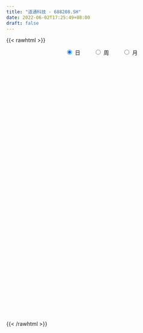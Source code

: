 ```yaml
---
title: "道通科技 - 688208.SH"
date: 2022-06-02T17:25:49+08:00
draft: false
---
```

{{< rawhtml >}}
    <div style="text-align: center">
        <label style="padding: 1rem;"><input style="margin-right: .5rem" type="radio" name="period" value="D" checked onclick="period_change(this)">日</label>
        <label style="padding: 1rem;"><input style="margin-right: .5rem" type="radio" name="period" value="W" onclick="period_change(this)">周</label>
        <label style="padding: 1rem;"><input style="margin-right: .5rem" type="radio" name="period" value="M" onclick="period_change(this)">月</label>
    </div>
    <div id="chart" style="height: 700px;"></div> 
    <script type="text/javascript">
        const D_v = [21407.66,26779.23,15765.04,26173.46,20341.8,55957.16,42871.55,38064.92,54790.14,29545.48,25252.33,34607.53,28000.78,28960.46,42522.1,32730.03,27583.22,24255.09,27017.25,38133.08,36119.39,30392.25,27034.21,33073.9,32949.22,25766.82,24830.32,18675.37,21554.98,27954.54,30479.97,26761.21,26435.19,28980.0,32465.13,38427.36,24803.84,21347.09,23794.35,24719.42,14592.61,21559.71,22314.21,17396.33,34734.7,23587.77,22459.03,24262.28,22168.88,32613.98,33874.85,33775.85,21402.73,31232.67,17140.72,28773.81,16469.97,22192.87,31868.44,23315.93,22004.27,22207.86,26357.7,20909.75,37446.11,32563.5,27282.23,16213.02,27013.87,35806.09,41213.4,22872.64,15249.55,32338.36,24040.12,21008.43,21797.53,20205.83,17084.47,42606.21,26021.83,23570.69,26880.37,17817.32,16478.81,24571.91,21758.23,51685.96,56004.09,22548.28,18558.48,14541.22,22663.28,12213.12,13775.09,9954.69,36664.46,21422.33,24663.65,24813.67,29087.54,19170.06,18328.4,38217.61,32572.19,26577.34,53624.37,43714.08,29388.19,25507.14,31192.19,26291.72,15010.06,16609.96,20719.7,16988.44,30804.24,42736.75,19939.7,16578.95,13983.99,20684.36,44263.37,24240.42,28198.7,13785.99,22494.28,18862.77,36150.08,19608.93,16453.79,9394.34,16643.04,13926.28,18141.05,15208.93,33665.33,22761.91,21157.72,15842.34,17104.18,80010.36,46017.81,38265.64,33472.77,17711.38,23589.1,16768.76,14631.14,25319.42,19447.15,15395.9,22923.18,16054.27,15894.52,21943.67,22530.52,19622.61,10479.19,12676.64,16927.99,32293.16,17242.54,15732.61,27775.54,15962.89,13546.81,12073.05,10620.36,20224.58,29556.35,48726.31,29689.59,35240.06,34861.15,33966.44,23632.4,29664.46,19865.47,26965.8,19916.09,34740.57,46273.02,45283.08,41221.64,46717.41,56554.1,43650.04,28379.55,53425.56,53828.72,53281.66,44182.19,67784.96,54319.54,37205.52,30681.02,34513.91,52161.45,49290.58,36598.27,28837.75,21854.08,19679.55,22683.43,19005.47,21927.91,18481.38,23149.01,18226.42,16804.38,23711.31,24462.53,22098.33,22450.57,28722.73,21737.82,24697.53,33197.88,39093.5,38207.55,24612.09,37233.82,27513.79,42991.3,41229.93,45307.7,42040.47,96625.37,62657.44,27781.6,24665.48,46510.36,41601.3,23965.41,22087.03,33230.95,19973.79,33083.56,28696.03,69244.39,39341.59,46743.06,32295.93,46237.52,34907.9,48608.89,68164.18,88383.84,161255.7]
const D_histogram = [0.0,0.007019943,-0.2167931494,-0.3126850805,-0.2243798176,0.1348031367,0.4818957298,0.7912678109,1.3136086293,1.5484940752,1.7245736253,1.7032149427,1.694465994,1.5415220291,1.125290451,1.0036319606,0.6590723019,0.577459603,0.386012252,0.6428674594,0.4657002538,0.2174515256,-0.1170767457,-0.2236748685,0.0031201084,-0.1709881673,-0.3820033742,-0.4395691289,-0.6030672351,-0.415221462,-0.2304883146,-0.2004545316,-0.3195549884,-0.5481324832,-0.6955265492,-0.9295051553,-1.0508449819,-1.0915527278,-1.2206897544,-1.0185383728,-0.9488693413,-0.9286274657,-0.9363956267,-0.8902554041,-1.0487560118,-1.0306229062,-1.0650303531,-1.0694258348,-0.8851402628,-0.8767775127,-0.5399688178,0.021377777,0.2555575867,0.1658797119,0.2712920892,0.3320185238,0.1763635092,0.2731957956,0.5162016875,0.7845805807,0.6649943006,0.6394822483,0.7245062819,0.5899915451,0.6120367754,0.7162584476,0.6511015776,0.4555479153,0.0713288817,0.1319251914,-0.1307637889,-0.4256598219,-0.6011454182,-0.22598672,0.0750170326,0.1144806979,-0.0065699823,-0.2135709972,-0.3948210098,-0.8041619694,-1.0421661915,-1.0730504909,-1.0874758315,-1.0053872752,-0.9388459048,-0.5087879116,-0.2526227382,-0.438667711,-0.7890205771,-0.9228891904,-1.0076750989,-0.9094513325,-0.5904686708,-0.4018505364,-0.2630708329,-0.2132584932,-0.3151463253,-0.3171571904,-0.4063485159,-0.4373674827,-0.3999461023,-0.3155723575,-0.2948182676,-0.1018429376,-0.0201285731,0.0220733873,-0.1369750902,-0.1288868848,0.0687066107,0.0905749727,0.3589665052,0.3470660722,0.298439379,0.4156480203,0.4452743716,0.4742356283,0.7707678354,0.9471199918,1.0073861458,0.9562513691,0.8338791966,0.8596332848,1.2346585853,1.2553803938,1.4132066073,1.3614841072,1.1442054523,0.9500043156,0.8018953482,0.5890569392,0.339080365,0.1496334441,-0.1199199146,-0.25488552,-0.2448694123,-0.2013844271,0.0259072159,0.2013543367,0.3646444621,0.4630605338,0.5324692096,0.6350040332,0.250510676,0.0270659498,0.170847517,0.2630949695,0.3954639765,0.4825987416,0.3736170056,0.1267912243,0.0212830254,-0.0278200665,-0.3733366156,-0.5953055488,-0.8263999854,-1.0256036902,-1.079719668,-1.1811894646,-1.190094715,-1.2813927502,-1.3343016532,-1.0822801453,-0.9932178432,-0.8906375849,-0.8875929856,-0.8161603271,-0.5907905165,-0.4670275397,-0.4085441075,-0.463310703,-0.5181247405,-0.7361164394,-0.9264931671,-0.9879142823,-1.1225812245,-1.1844109737,-1.1123222653,-0.937756388,-0.7882982882,-0.5597834974,-0.4449449838,-0.3821117514,-0.4015224047,-0.2676090721,-0.2660907285,-0.0885665802,0.1678341664,0.2556332336,0.2944739564,0.2558870888,0.2142438645,0.0460207023,-0.1309235333,-0.2986544452,-0.3751941788,-0.3131283693,-0.2694736387,-0.3411411459,-0.2450687594,-0.0330217298,0.0983619765,0.2760987286,0.3714720474,0.5044635938,0.5418693705,0.5008516965,0.4569989362,0.3749740183,0.4454146405,0.4446130396,0.4377538031,0.3843399429,0.2589982362,0.1711350554,0.0503517896,0.0510833727,0.0001880011,0.008946175,0.0061131027,0.1518645431,0.2978817232,0.3802107017,0.3842535658,0.3496276645,0.0779940311,-0.1430585124,-0.1756277129,-0.246857566,-0.2142162744,-0.0991863075,-0.0123492002,0.0899455921,0.2448629203,0.429189333,0.571530108,0.6449673654,0.6667066363,0.6980558077,0.7302793628,0.7730990078,0.9078980803,0.9520898955,0.8303432551,0.6856604418,0.5013527778,0.3237024119,0.2155973747,0.198377315,0.3100485439,0.7199456818]
const D_fast = [0.0,0.0087749288,-0.269236451,-0.4432996522,-0.4110893438,-0.0182056053,0.4493609203,0.9565499541,1.8072929299,2.4293018946,3.036524851,3.440969904,3.8558374538,4.0882739962,3.9533650309,4.0826145306,3.9028229474,3.9655751493,3.8706308612,4.2882029334,4.2274607913,4.0335749445,3.6697774868,3.5072606469,3.7348356509,3.5179803333,3.2114642829,3.0440062459,2.729741331,2.8137817386,2.9408928073,2.9208129574,2.7218237535,2.3562131379,2.0349374346,1.5685825396,1.1845314676,0.8709355398,0.4366260745,0.384142863,0.2165945592,0.0046795684,-0.2371874993,-0.4136111278,-0.8343007384,-1.0738233594,-1.3744883946,-1.646240335,-1.6832398287,-1.8940714567,-1.6922549663,-1.1255639273,-0.8274947208,-0.8757026677,-0.702467268,-0.5587362026,-0.6703003399,-0.5051691045,-0.1331127907,0.3314112476,0.3780735426,0.5124320525,0.7785826565,0.791565806,0.9666202301,1.2499065143,1.3475250387,1.2658583551,0.899471542,0.9930491495,0.697669222,0.2963582336,-0.0294137173,0.2892483009,0.6090063117,0.6770901514,0.5543969756,0.2940032114,0.0140479464,-0.5963335056,-1.0948792756,-1.3940261977,-1.6803204962,-1.8495787586,-2.0177488644,-1.7148878491,-1.5218783602,-1.8175902609,-2.3651982712,-2.7297891822,-3.0664938653,-3.195632932,-3.024267438,-2.9361119378,-2.8630999425,-2.8666022261,-3.0472766395,-3.1285768022,-3.3193552567,-3.4597160942,-3.5222812393,-3.5168005839,-3.5697510609,-3.4022364653,-3.325554244,-3.2778339368,-3.4711261869,-3.4952597027,-3.2804895546,-3.2359774493,-2.8778442905,-2.8029782055,-2.7769950539,-2.5558744075,-2.4149294634,-2.2674092996,-1.7781851336,-1.3650529793,-1.0529402888,-0.8650122232,-0.7789145966,-0.5382521872,0.1454377597,0.4800046666,0.991132532,1.2797810586,1.3485537669,1.391853709,1.4442185787,1.3786444045,1.2134379215,1.0613993616,0.7618660243,0.5631790389,0.5119777935,0.505116672,0.738885119,0.9646708239,1.2191220649,1.43330327,1.6358292482,1.8971150801,1.5752493919,1.3585711531,1.5450645996,1.7030857945,1.9343207956,2.1421052461,2.1265277615,1.9113997863,1.8112123437,1.7551542353,1.3163035322,0.9455082118,0.5078137788,0.0522091516,-0.2718367433,-0.6686039061,-0.9750328352,-1.3866790579,-1.7731633742,-1.7917119027,-1.9509540614,-2.0710331993,-2.2898868464,-2.4224942696,-2.3448220882,-2.3378159963,-2.381468591,-2.5520628622,-2.7364080848,-3.1384288935,-3.560428913,-3.8688285988,-4.2841408472,-4.6420733398,-4.8480651977,-4.9079384175,-4.9555548897,-4.8669859732,-4.8633837056,-4.896078411,-5.0158696655,-4.9488586009,-5.0138629395,-4.8584804362,-4.560121148,-4.4084137724,-4.2959545605,-4.2705696559,-4.258651914,-4.4153699007,-4.6250450196,-4.8674395428,-5.0377778211,-5.0539941039,-5.0777077829,-5.2346605767,-5.1998553801,-4.9960637829,-4.8400895825,-4.5933281482,-4.4050868176,-4.1459793727,-3.9731062534,-3.8889110033,-3.8185140295,-3.8067954428,-3.6250011605,-3.5146495016,-3.4120702873,-3.3693991617,-3.4299913093,-3.4750707263,-3.5832660448,-3.5697636185,-3.6206119898,-3.6096172722,-3.6109220687,-3.4272044926,-3.2067168817,-3.0293352278,-2.9292289722,-2.8764479574,-3.128583083,-3.3854002546,-3.4618763833,-3.5948206279,-3.6157334049,-3.5255000148,-3.4417502076,-3.3169690173,-3.1008359591,-2.8092122131,-2.5239889111,-2.2893098123,-2.1008938823,-1.895030759,-1.6802373632,-1.4441429663,-1.0823693737,-0.8001550846,-0.7143159113,-0.6875836141,-0.7465530837,-0.8432778466,-0.8974835401,-0.8651092711,-0.6759259062,-0.0860423479]
const D_slow = [0.0,0.0017549858,-0.0524433016,-0.1306145717,-0.1867095261,-0.153008742,-0.0325348095,0.1652821432,0.4936843005,0.8808078193,1.3119512257,1.7377549614,2.1613714598,2.5467519671,2.8280745799,3.07898257,3.2437506455,3.3881155462,3.4846186092,3.6453354741,3.7617605375,3.8161234189,3.7868542325,3.7309355154,3.7317155425,3.6889685006,3.5934676571,3.4835753749,3.3328085661,3.2290032006,3.1713811219,3.121267489,3.0413787419,2.9043456211,2.7304639838,2.498087695,2.2353764495,1.9624882676,1.657315829,1.4026812358,1.1654639004,0.933307034,0.6992081274,0.4766442763,0.2144552734,-0.0432004532,-0.3094580415,-0.5768145002,-0.7980995659,-1.017293944,-1.1522861485,-1.1469417042,-1.0830523076,-1.0415823796,-0.9737593573,-0.8907547263,-0.846663849,-0.7783649001,-0.6493144783,-0.4531693331,-0.2869207579,-0.1270501959,0.0540763746,0.2015742609,0.3545834547,0.5336480666,0.696423461,0.8103104399,0.8281426603,0.8611239581,0.8284330109,0.7220180554,0.5717317009,0.5152350209,0.5339892791,0.5626094535,0.5609669579,0.5075742086,0.4088689562,0.2078284638,-0.052713084,-0.3209757068,-0.5928446647,-0.8441914835,-1.0789029597,-1.2060999375,-1.2692556221,-1.3789225498,-1.5761776941,-1.8068999917,-2.0588187664,-2.2861815996,-2.4337987673,-2.5342614014,-2.6000291096,-2.6533437329,-2.7321303142,-2.8114196118,-2.9130067408,-3.0223486115,-3.122335137,-3.2012282264,-3.2749327933,-3.3003935277,-3.305425671,-3.2999073242,-3.3341510967,-3.3663728179,-3.3491961652,-3.326552422,-3.2368107957,-3.1500442777,-3.0754344329,-2.9715224278,-2.8602038349,-2.7416449279,-2.548952969,-2.3121729711,-2.0603264346,-1.8212635923,-1.6127937932,-1.397885472,-1.0892208257,-0.7753757272,-0.4220740754,-0.0817030486,0.2043483145,0.4418493934,0.6423232305,0.7895874653,0.8743575565,0.9117659175,0.8817859389,0.8180645589,0.7568472058,0.706501099,0.712977903,0.7633164872,0.8544776027,0.9702427362,1.1033600386,1.2621110469,1.3247387159,1.3315052033,1.3742170826,1.439990825,1.5388568191,1.6595065045,1.7529107559,1.784608562,1.7899293183,1.7829743017,1.6896401478,1.5408137606,1.3342137643,1.0778128417,0.8078829247,0.5125855585,0.2150618798,-0.1052863078,-0.438861721,-0.7094317574,-0.9577362182,-1.1803956144,-1.4022938608,-1.6063339426,-1.7540315717,-1.8707884566,-1.9729244835,-2.0887521592,-2.2182833443,-2.4023124542,-2.6339357459,-2.8809143165,-3.1615596226,-3.4576623661,-3.7357429324,-3.9701820294,-4.1672566015,-4.3072024758,-4.4184387218,-4.5139666596,-4.6143472608,-4.6812495288,-4.7477722109,-4.769913856,-4.7279553144,-4.664047006,-4.5904285169,-4.5264567447,-4.4728957785,-4.461390603,-4.4941214863,-4.5687850976,-4.6625836423,-4.7408657346,-4.8082341443,-4.8935194308,-4.9547866206,-4.9630420531,-4.938451559,-4.8694268768,-4.776558865,-4.6504429665,-4.5149756239,-4.3897626998,-4.2755129657,-4.1817694611,-4.070415801,-3.9592625411,-3.8498240903,-3.7537391046,-3.6889895456,-3.6462057817,-3.6336178343,-3.6208469912,-3.6207999909,-3.6185634471,-3.6170351715,-3.5790690357,-3.5045986049,-3.4095459295,-3.313482538,-3.2260756219,-3.2065771141,-3.2423417422,-3.2862486704,-3.3479630619,-3.4015171305,-3.4263137074,-3.4294010074,-3.4069146094,-3.3456988793,-3.2384015461,-3.0955190191,-2.9342771777,-2.7676005187,-2.5930865667,-2.410516726,-2.2172419741,-1.990267454,-1.7522449801,-1.5446591663,-1.3732440559,-1.2479058614,-1.1669802585,-1.1130809148,-1.0634865861,-0.9859744501,-0.8059880296]
const D_data = [['2021-05-24', 72.5, 71.9, 69.25, 72.8],['2021-05-25', 71.61, 72.01, 69.61, 74.18],['2021-05-26', 72.05, 68.44, 68.18, 72.63],['2021-05-27', 68.57, 68.95, 66.5, 69.2],['2021-05-28', 68.81, 71.0, 68.3, 72.28],['2021-05-31', 71.64, 75.55, 71.01, 75.55],['2021-06-01', 76.17, 77.55, 75.55, 78.29],['2021-06-02', 79.0, 79.38, 78.02, 79.92],['2021-06-03', 79.93, 85.2, 78.27, 87.5],['2021-06-04', 84.31, 84.9, 83.51, 86.0],['2021-06-07', 87.22, 86.75, 83.78, 88.0],['2021-06-08', 87.79, 86.29, 84.22, 88.87],['2021-06-09', 84.98, 88.01, 84.98, 89.49],['2021-06-10', 88.0, 87.4, 86.7, 89.75],['2021-06-11', 87.42, 84.01, 84.01, 88.2],['2021-06-15', 86.47, 87.52, 84.68, 88.83],['2021-06-16', 87.61, 84.58, 83.17, 87.8],['2021-06-17', 84.83, 87.69, 82.84, 88.77],['2021-06-18', 88.07, 86.45, 86.08, 91.78],['2021-06-21', 86.97, 93.17, 84.14, 94.5],['2021-06-22', 93.2, 88.92, 88.05, 94.5],['2021-06-23', 89.0, 87.69, 86.0, 89.9],['2021-06-24', 88.49, 85.61, 83.5, 88.49],['2021-06-25', 86.6, 87.67, 85.8, 89.5],['2021-06-28', 88.49, 92.62, 87.1, 93.3],['2021-06-29', 93.63, 88.2, 87.79, 93.63],['2021-06-30', 87.79, 86.99, 85.9, 91.6],['2021-07-01', 87.89, 88.36, 87.89, 91.3],['2021-07-02', 88.36, 86.5, 85.55, 90.86],['2021-07-05', 85.96, 91.03, 84.32, 91.48],['2021-07-06', 95.58, 92.2, 90.33, 97.4],['2021-07-07', 90.38, 91.12, 88.88, 91.94],['2021-07-08', 90.0, 89.24, 88.0, 92.54],['2021-07-09', 88.97, 87.0, 84.01, 89.62],['2021-07-12', 87.01, 86.9, 84.98, 90.43],['2021-07-13', 88.03, 84.5, 82.0, 88.03],['2021-07-14', 83.84, 84.49, 81.37, 85.36],['2021-07-15', 83.82, 84.5, 83.01, 86.88],['2021-07-16', 83.88, 82.26, 81.22, 85.0],['2021-07-19', 83.0, 85.93, 80.31, 86.47],['2021-07-20', 84.38, 84.4, 82.73, 86.15],['2021-07-21', 85.8, 83.42, 81.46, 85.8],['2021-07-22', 84.38, 82.47, 80.88, 84.38],['2021-07-23', 82.28, 82.6, 81.1, 83.7],['2021-07-26', 81.86, 79.0, 77.38, 83.48],['2021-07-27', 78.81, 80.01, 78.21, 82.85],['2021-07-28', 79.69, 78.44, 76.8, 80.6],['2021-07-29', 78.25, 77.79, 76.9, 81.39],['2021-07-30', 78.6, 79.76, 76.8, 81.88],['2021-08-02', 79.2, 77.24, 75.23, 80.6],['2021-08-03', 77.5, 81.57, 76.15, 84.75],['2021-08-04', 81.88, 86.45, 80.65, 87.8],['2021-08-05', 86.03, 84.46, 83.0, 86.42],['2021-08-06', 83.31, 80.81, 79.0, 84.87],['2021-08-09', 80.88, 83.33, 79.2, 84.68],['2021-08-10', 83.68, 83.33, 79.0, 83.87],['2021-08-11', 83.85, 80.44, 80.3, 84.07],['2021-08-12', 79.7, 83.51, 78.3, 85.0],['2021-08-13', 82.75, 86.48, 82.75, 89.35],['2021-08-16', 86.7, 88.63, 86.3, 92.0],['2021-08-17', 86.57, 84.7, 84.0, 88.62],['2021-08-18', 85.58, 85.98, 84.0, 88.2],['2021-08-19', 88.89, 88.07, 85.35, 90.0],['2021-08-20', 87.65, 85.73, 84.5, 87.65],['2021-08-23', 85.17, 87.91, 82.89, 88.49],['2021-08-24', 87.0, 89.88, 85.01, 90.1],['2021-08-25', 89.01, 88.5, 87.33, 91.2],['2021-08-26', 88.39, 86.71, 85.19, 88.39],['2021-08-27', 86.27, 83.1, 82.5, 86.27],['2021-08-30', 83.8, 88.0, 82.37, 90.5],['2021-08-31', 88.5, 83.52, 81.85, 88.88],['2021-09-01', 82.87, 81.49, 80.13, 87.48],['2021-09-02', 80.76, 81.39, 80.3, 85.16],['2021-09-03', 81.78, 88.58, 81.39, 89.38],['2021-09-06', 89.33, 89.5, 86.25, 90.25],['2021-09-07', 87.75, 87.3, 85.72, 89.38],['2021-09-08', 86.85, 85.19, 82.51, 87.15],['2021-09-09', 84.51, 83.21, 81.6, 84.51],['2021-09-10', 83.2, 82.3, 80.05, 84.5],['2021-09-13', 81.5, 77.4, 76.88, 81.5],['2021-09-14', 77.68, 77.06, 76.48, 80.9],['2021-09-15', 77.04, 78.05, 74.29, 78.55],['2021-09-16', 77.47, 77.2, 75.0, 79.5],['2021-09-17', 77.48, 77.65, 75.0, 80.14],['2021-09-22', 78.14, 76.94, 76.51, 79.28],['2021-09-23', 76.87, 82.1, 76.87, 82.24],['2021-09-24', 81.85, 81.3, 78.5, 82.27],['2021-09-27', 85.01, 75.48, 73.55, 86.0],['2021-09-28', 76.0, 71.26, 70.0, 76.0],['2021-09-29', 71.56, 71.73, 69.51, 72.4],['2021-09-30', 71.73, 70.7, 69.5, 73.42],['2021-10-08', 71.0, 71.95, 70.07, 73.28],['2021-10-11', 71.47, 74.91, 70.79, 76.39],['2021-10-12', 75.48, 73.9, 73.08, 75.97],['2021-10-13', 73.47, 73.53, 72.73, 74.5],['2021-10-14', 73.27, 72.36, 71.58, 74.28],['2021-10-15', 72.13, 69.72, 67.73, 72.13],['2021-10-18', 70.24, 70.04, 68.9, 71.43],['2021-10-19', 70.13, 68.0, 67.75, 70.58],['2021-10-20', 69.0, 67.64, 66.11, 69.3],['2021-10-21', 67.13, 67.74, 65.12, 68.0],['2021-10-22', 67.0, 67.92, 66.33, 69.28],['2021-10-25', 67.9, 66.7, 66.39, 69.11],['2021-10-26', 65.88, 68.81, 64.89, 69.36],['2021-10-27', 68.18, 67.64, 65.19, 68.96],['2021-10-28', 68.0, 67.01, 65.6, 69.6],['2021-10-29', 66.8, 63.65, 62.3, 67.15],['2021-11-01', 63.64, 64.75, 62.21, 67.74],['2021-11-02', 64.77, 67.18, 63.91, 68.55],['2021-11-03', 67.34, 65.16, 63.8, 67.97],['2021-11-04', 64.9, 68.75, 64.9, 69.7],['2021-11-05', 68.7, 65.76, 65.64, 69.3],['2021-11-08', 65.6, 64.95, 64.5, 65.95],['2021-11-09', 64.97, 67.07, 64.23, 67.73],['2021-11-10', 66.51, 66.3, 65.57, 67.38],['2021-11-11', 67.58, 66.42, 65.9, 67.58],['2021-11-12', 66.42, 70.78, 66.2, 71.3],['2021-11-15', 71.51, 70.9, 68.77, 75.0],['2021-11-16', 71.07, 70.56, 69.5, 71.93],['2021-11-17', 70.98, 69.7, 68.8, 72.0],['2021-11-18', 70.01, 68.81, 68.58, 70.78],['2021-11-19', 68.81, 70.87, 68.61, 72.6],['2021-11-22', 72.0, 77.0, 70.3, 77.95],['2021-11-23', 76.5, 74.5, 74.11, 76.5],['2021-11-24', 74.55, 77.69, 74.21, 79.55],['2021-11-25', 77.42, 76.43, 75.83, 78.88],['2021-11-26', 77.0, 74.64, 73.73, 77.88],['2021-11-29', 74.27, 74.7, 73.7, 75.47],['2021-11-30', 74.7, 75.13, 73.67, 75.99],['2021-12-01', 74.96, 74.0, 72.38, 75.0],['2021-12-02', 73.97, 72.77, 72.0, 75.38],['2021-12-03', 72.28, 72.66, 72.01, 73.39],['2021-12-06', 72.83, 70.55, 70.24, 72.83],['2021-12-07', 70.65, 71.11, 70.65, 72.27],['2021-12-08', 71.93, 72.5, 70.43, 74.68],['2021-12-09', 73.2, 72.99, 71.3, 74.01],['2021-12-10', 72.96, 76.06, 71.55, 77.0],['2021-12-13', 76.98, 76.7, 75.58, 78.6],['2021-12-14', 76.89, 77.81, 76.7, 79.49],['2021-12-15', 77.32, 78.17, 76.68, 79.45],['2021-12-16', 77.37, 78.81, 76.79, 79.8],['2021-12-17', 85.18, 80.33, 76.5, 86.22],['2021-12-20', 79.0, 74.0, 73.61, 79.48],['2021-12-21', 73.96, 74.67, 72.53, 76.83],['2021-12-22', 75.23, 79.33, 75.0, 80.33],['2021-12-23', 79.31, 79.7, 77.76, 80.35],['2021-12-24', 78.58, 81.29, 78.58, 81.49],['2021-12-27', 82.83, 81.9, 79.68, 82.83],['2021-12-28', 81.39, 79.97, 79.18, 81.78],['2021-12-29', 79.68, 77.73, 75.08, 79.68],['2021-12-30', 76.53, 78.86, 76.35, 79.77],['2021-12-31', 78.1, 79.4, 77.82, 80.8],['2022-01-04', 78.58, 74.7, 74.5, 78.76],['2022-01-05', 74.7, 74.55, 73.77, 75.78],['2022-01-06', 74.55, 72.84, 72.1, 75.17],['2022-01-07', 72.6, 71.5, 70.71, 73.21],['2022-01-10', 70.7, 71.92, 69.0, 72.79],['2022-01-11', 71.92, 70.09, 69.5, 72.6],['2022-01-12', 70.08, 70.05, 69.7, 71.4],['2022-01-13', 70.2, 67.76, 67.17, 70.28],['2022-01-14', 67.49, 66.76, 66.5, 68.49],['2022-01-17', 67.42, 70.07, 67.0, 71.48],['2022-01-18', 70.71, 68.0, 67.5, 70.71],['2022-01-19', 67.66, 67.78, 66.91, 68.54],['2022-01-20', 68.42, 65.92, 65.02, 69.5],['2022-01-21', 64.83, 66.08, 64.6, 66.77],['2022-01-24', 65.97, 68.01, 65.49, 68.99],['2022-01-25', 67.91, 67.0, 67.0, 68.68],['2022-01-26', 66.5, 66.05, 65.81, 67.38],['2022-01-27', 65.7, 64.0, 63.5, 66.71],['2022-01-28', 66.81, 63.0, 61.23, 66.81],['2022-02-07', 63.33, 59.38, 58.5, 63.96],['2022-02-08', 58.38, 57.59, 57.06, 59.99],['2022-02-09', 57.38, 57.36, 56.01, 58.5],['2022-02-10', 57.66, 54.63, 54.2, 57.66],['2022-02-11', 55.44, 53.61, 52.8, 55.44],['2022-02-14', 54.31, 53.88, 53.03, 55.2],['2022-02-15', 53.64, 54.46, 53.01, 56.28],['2022-02-16', 54.38, 53.75, 52.3, 54.78],['2022-02-17', 53.66, 54.62, 52.66, 55.3],['2022-02-18', 54.5, 53.1, 53.0, 54.5],['2022-02-21', 53.37, 51.96, 50.86, 53.95],['2022-02-22', 51.85, 50.08, 49.47, 51.92],['2022-02-23', 50.03, 51.38, 50.03, 51.87],['2022-02-24', 51.38, 49.2, 48.43, 51.79],['2022-02-25', 49.6, 51.07, 49.6, 51.99],['2022-02-28', 51.39, 52.59, 49.11, 53.54],['2022-03-01', 52.62, 50.91, 50.33, 53.49],['2022-03-02', 50.7, 50.2, 49.74, 51.0],['2022-03-03', 50.19, 48.8, 48.18, 50.48],['2022-03-04', 48.73, 48.09, 47.88, 50.5],['2022-03-07', 47.68, 45.4, 44.8, 47.69],['2022-03-08', 45.9, 43.68, 43.51, 46.14],['2022-03-09', 43.81, 42.04, 40.5, 44.35],['2022-03-10', 42.98, 41.59, 40.88, 43.43],['2022-03-11', 40.77, 42.34, 39.8, 42.47],['2022-03-14', 42.29, 41.48, 41.0, 42.8],['2022-03-15', 41.76, 39.02, 38.85, 41.78],['2022-03-16', 39.88, 40.25, 37.78, 40.41],['2022-03-17', 41.53, 41.72, 40.0, 42.8],['2022-03-18', 41.45, 40.96, 39.83, 41.48],['2022-03-21', 41.19, 41.83, 40.86, 42.62],['2022-03-22', 41.57, 41.11, 40.95, 41.7],['2022-03-23', 41.33, 41.88, 40.61, 42.19],['2022-03-24', 41.8, 40.91, 40.58, 41.8],['2022-03-25', 41.19, 39.7, 39.61, 41.36],['2022-03-28', 39.74, 39.2, 38.5, 39.97],['2022-03-29', 39.33, 38.11, 37.7, 39.69],['2022-03-30', 38.11, 39.73, 38.05, 40.0],['2022-03-31', 39.84, 38.81, 38.72, 40.09],['2022-04-01', 38.89, 38.51, 37.94, 39.0],['2022-04-06', 38.52, 37.55, 37.21, 38.54],['2022-04-07', 37.31, 35.89, 35.81, 37.64],['2022-04-08', 35.89, 35.43, 35.2, 36.42],['2022-04-11', 35.14, 34.02, 33.67, 35.16],['2022-04-12', 34.39, 34.74, 33.52, 35.39],['2022-04-13', 34.77, 33.46, 33.2, 34.77],['2022-04-14', 33.92, 33.58, 33.23, 34.3],['2022-04-15', 32.5, 32.94, 31.3, 33.58],['2022-04-18', 32.66, 34.74, 31.93, 35.0],['2022-04-19', 34.8, 35.21, 34.65, 35.73],['2022-04-20', 35.0, 34.81, 34.8, 35.91],['2022-04-21', 35.23, 33.89, 33.7, 35.68],['2022-04-22', 34.49, 33.15, 32.97, 34.49],['2022-04-25', 33.29, 29.06, 28.8, 33.29],['2022-04-26', 28.58, 27.87, 27.57, 30.0],['2022-04-27', 27.82, 28.95, 26.9, 29.49],['2022-04-28', 28.96, 27.54, 26.8, 28.96],['2022-04-29', 27.09, 28.07, 25.66, 28.18],['2022-05-05', 27.89, 28.89, 27.5, 29.95],['2022-05-06', 28.38, 28.55, 27.8, 29.19],['2022-05-09', 28.55, 28.8, 28.17, 29.28],['2022-05-10', 28.66, 29.81, 28.01, 30.1],['2022-05-11', 29.88, 30.9, 29.67, 32.03],['2022-05-12', 30.89, 31.21, 30.46, 31.55],['2022-05-13', 31.51, 30.99, 30.52, 31.65],['2022-05-16', 31.44, 30.72, 30.45, 32.39],['2022-05-17', 30.96, 31.15, 30.35, 31.64],['2022-05-18', 31.02, 31.55, 30.92, 32.18],['2022-05-19', 30.99, 32.16, 30.97, 32.44],['2022-05-20', 32.16, 34.17, 32.16, 35.18],['2022-05-23', 34.01, 34.0, 33.3, 34.4],['2022-05-24', 34.3, 32.19, 32.18, 35.08],['2022-05-25', 32.12, 31.58, 31.37, 32.41],['2022-05-26', 31.4, 30.48, 29.88, 31.77],['2022-05-27', 30.36, 29.74, 29.41, 31.18],['2022-05-30', 29.77, 29.89, 28.6, 30.2],['2022-05-31', 29.96, 30.7, 28.8, 31.08],['2022-06-01', 31.22, 32.63, 30.8, 33.63],['2022-06-02', 32.47, 38.07, 32.0, 38.32]]
const W_v = [496082.41,513894.7,338029.83,226617.66,175220.24,160839.58,125693.11,94566.79,107442.13,94979.7,75783.38,78472.0,103241.53,145053.58,217639.92,264444.77,165733.35,144300.62,71165.94,72153.87,83894.08,148037.17,136031.51,79666.07,63609.27,70822.59,57769.66,224976.49,135670.79,115197.93,70770.14,70416.58,38311.56,26677.41,12454.92,49352.82,42091.73,77472.32,56712.93,65723.39,44432.36,38546.44,37902.98,54697.1,45673.82,54020.33,36336.68,110468.47,71083.25,46244.62,55072.86,42458.38,44251.63,41248.63,124329.6,86835.13,71500.25,96248.66,123040.23,167676.8,78703.35,66964.95,93593.83,102902.29,29451.61,49807.12,86224.11,110467.19,221229.25,159343.2,111585.59,164752.83,123776.71,140610.91,140837.77,100582.28,127212.66,152900.08,116445.81,114795.51,140518.73,147480.04,104136.38,136896.42,62808.95,148796.81,14541.22,95270.64,119157.25,169319.91,156093.32,100132.4,113923.75,132982.76,100469.91,97584.63,156876.51,159056.7,91562.37,76815.64,82236.95,109006.74,86021.15,182483.55,120044.22,214235.72,235837.97,256773.87,203245.23,112060.28,98589.1,70272.17,130806.53,166660.75,268194.77,90439.04,158829.58,184228.72,199526.0,366412.61]
const W_histogram = [0.0,-0.5111794872,-1.4564696326,-1.8117706908,-2.3954690277,-2.869922284,-3.1238746983,-3.1674966017,-2.8349323148,-2.3956166752,-1.8737757275,-1.5562290392,-0.9331057494,-0.4431908119,0.2563716479,1.1266617667,1.7781639009,1.8133482943,1.8595868915,2.179869549,2.1128148752,2.3568979257,1.8882107564,1.4997510144,1.6316271482,1.2697997781,0.9821918181,1.7092918444,2.2250006543,2.5544100048,2.5952651071,2.8192601509,2.5655169331,1.9540587412,1.7943791517,1.8283345869,1.0134246596,1.291464086,1.297628188,0.8384586906,0.7754047484,0.1095624613,-0.0110991642,-0.305730024,-0.6996413387,-0.8642250717,-1.106131344,-1.933960631,-1.7901997067,-1.0989948928,-1.2407283039,-1.1948318919,-0.8433915122,-0.2358944856,-0.203123292,-0.2995377809,-0.7411351568,-1.1891767928,-1.4370088268,-0.7019695533,-0.0215270301,0.1780886958,0.2039457445,0.2186294732,0.1465462089,0.2251876073,0.1313739458,-0.0633600603,0.6915792041,1.0567406158,1.3685587509,1.5496195597,1.4831765898,1.3682811358,0.891516465,0.5350937575,0.0686235706,-0.1942748012,-0.0205163377,0.0081588242,-0.1756004196,0.0350850123,-0.2686194456,-0.7741778013,-0.8483009479,-1.5555914657,-1.8628768637,-2.1211779907,-2.3029599644,-2.579632622,-2.4882410842,-1.9795643284,-1.5461162131,-0.9441691045,-0.6329647677,-0.1755245273,0.4055151946,0.8214048963,0.9282276496,0.4500736239,-0.1690288811,-0.5845358197,-1.0024815591,-1.8004510859,-2.223976832,-2.4825405073,-2.6791233858,-2.997221367,-3.089092974,-3.0196554235,-2.8414028074,-2.7184305657,-2.5927051251,-2.2936277763,-2.2339427387,-1.967515134,-1.4559048827,-0.7668949804,-0.486717964,0.3379458966]
const W_fast = [0.0,-0.638974359,-1.9483819125,-2.7566256434,-3.9391912373,-5.1311250645,-6.1660461535,-7.0015422072,-7.3777109991,-7.5372995283,-7.4839025124,-7.5554130839,-7.1655662315,-6.786448997,-6.0227936252,-4.8708380647,-3.7747949553,-3.2862734884,-2.7751381682,-1.9098881235,-1.4487390784,-0.6154315465,-0.6120660267,-0.6255880152,-0.0858050943,-0.1301825198,-0.1722425254,0.982180462,2.0541394355,3.0221512872,3.7118226664,4.6406327478,5.0282687633,4.9053252567,5.1942404551,5.6852795371,5.1237257746,5.7246312226,6.0552023716,5.8056475467,5.9364447917,5.2979931199,5.1745567033,4.8034933376,4.2346716882,3.8540316873,3.335592579,2.0242731343,1.7204841319,2.1369402226,1.6850247355,1.4322131746,1.5728056761,2.1213290813,2.103319452,1.9320205179,1.3051393528,0.5598035185,-0.0472807222,0.512266163,1.1873269287,1.4314648286,1.5083083134,1.5776494104,1.5422026983,1.6771409985,1.6161708234,1.4055968023,2.3334308677,2.9627774333,3.6167352561,4.1852009548,4.4895521324,4.7167269623,4.4628414079,4.2401921397,3.7908778454,3.4794107733,3.6480401525,3.6787550204,3.4510956717,3.6705523567,3.2996930374,2.6005902313,2.3143918478,1.2182034636,0.4451988496,-0.343396775,-1.1009187399,-2.0224995529,-2.5531682862,-2.5393826124,-2.4924635505,-2.1265587179,-1.9735955731,-1.5600364645,-0.877617944,-0.2563770182,0.0825026474,-0.2831329723,-0.9444926975,-1.506133591,-2.1746997203,-3.4227820184,-4.4023019726,-5.2815007747,-6.1478644996,-7.2152678226,-8.0794126731,-8.7648889785,-9.2969870642,-9.8536224639,-10.3760733046,-10.6504028999,-11.149203547,-11.3746547258,-11.2270206952,-10.7297345379,-10.5712370126,-9.6620866778]
const W_slow = [0.0,-0.1277948718,-0.4919122799,-0.9448549526,-1.5437222096,-2.2612027806,-3.0421714551,-3.8340456056,-4.5427786843,-5.1416828531,-5.6101267849,-5.9991840447,-6.2324604821,-6.3432581851,-6.2791652731,-5.9974998314,-5.5529588562,-5.0996217826,-4.6347250598,-4.0897576725,-3.5615539537,-2.9723294723,-2.5002767832,-2.1253390296,-1.7174322425,-1.399982298,-1.1544343434,-0.7271113823,-0.1708612188,0.4677412824,1.1165575592,1.8213725969,2.4627518302,2.9512665155,3.3998613034,3.8569449501,4.110301115,4.4331671366,4.7575741836,4.9671888562,5.1610400433,5.1884306586,5.1856558676,5.1092233616,4.9343130269,4.718256759,4.441723923,3.9582337652,3.5106838386,3.2359351154,2.9257530394,2.6270450664,2.4161971884,2.357223567,2.306442744,2.2315582988,2.0462745096,1.7489803114,1.3897281047,1.2142357163,1.2088539588,1.2533761328,1.3043625689,1.3590199372,1.3956564894,1.4519533912,1.4847968777,1.4689568626,1.6418516636,1.9060368175,2.2481765053,2.6355813952,3.0063755426,3.3484458266,3.5713249428,3.7050983822,3.7222542749,3.6736855745,3.6685564901,3.6705961962,3.6266960913,3.6354673444,3.568312483,3.3747680326,3.1626927957,2.7737949293,2.3080757133,1.7777812157,1.2020412246,0.5571330691,-0.064927202,-0.5598182841,-0.9463473374,-1.1823896135,-1.3406308054,-1.3845119372,-1.2831331386,-1.0777819145,-0.8457250021,-0.7332065962,-0.7754638164,-0.9215977713,-1.1722181611,-1.6223309326,-2.1783251406,-2.7989602674,-3.4687411139,-4.2180464556,-4.9903196991,-5.745233555,-6.4555842568,-7.1351918983,-7.7833681795,-8.3567751236,-8.9152608083,-9.4071395918,-9.7711158125,-9.9628395575,-10.0845190486,-10.0000325744]
const W_data = [['2020-02-14', 80.4, 66.06, 65.81, 80.4],['2020-02-21', 64.49, 58.05, 56.08, 68.87],['2020-02-28', 57.5, 47.82, 47.76, 60.3],['2020-03-06', 48.52, 50.27, 47.87, 52.44],['2020-03-13', 49.04, 42.99, 41.5, 49.76],['2020-03-20', 43.3, 39.1, 37.04, 43.58],['2020-03-27', 37.99, 37.1, 35.89, 39.68],['2020-04-03', 36.7, 35.91, 34.82, 37.4],['2020-04-10', 36.87, 38.4, 36.23, 38.88],['2020-04-17', 37.88, 39.04, 36.85, 39.48],['2020-04-24', 39.0, 40.2, 37.98, 41.0],['2020-04-30', 40.13, 37.71, 33.01, 40.99],['2020-05-08', 37.05, 42.22, 36.8, 42.85],['2020-05-15', 42.67, 42.12, 41.18, 45.88],['2020-05-22', 42.12, 47.0, 39.75, 47.78],['2020-05-29', 46.76, 53.08, 45.0, 56.18],['2020-06-05', 53.25, 54.81, 50.99, 56.16],['2020-06-12', 56.82, 49.63, 48.22, 59.88],['2020-06-19', 49.6, 50.77, 48.67, 52.43],['2020-06-24', 50.32, 56.2, 50.32, 57.58],['2020-07-03', 56.0, 53.21, 52.79, 57.4],['2020-07-10', 53.3, 58.92, 52.15, 61.32],['2020-07-17', 59.25, 50.69, 49.27, 64.26],['2020-07-24', 50.7, 50.4, 49.3, 55.62],['2020-07-31', 50.0, 57.21, 47.47, 57.68],['2020-08-07', 57.22, 51.34, 51.16, 60.12],['2020-08-14', 51.34, 51.23, 47.8, 52.88],['2020-08-21', 51.23, 66.09, 50.56, 73.5],['2020-08-28', 68.61, 68.33, 64.44, 72.28],['2020-09-04', 69.0, 70.23, 65.6, 75.88],['2020-09-11', 70.08, 69.8, 67.25, 73.9],['2020-09-18', 70.63, 75.2, 68.45, 77.6],['2020-09-25', 75.58, 71.6, 69.83, 76.29],['2020-09-30', 71.85, 66.97, 65.68, 72.57],['2020-10-09', 67.92, 72.5, 67.9, 73.25],['2020-10-16', 73.34, 76.56, 72.71, 79.87],['2020-10-23', 77.0, 65.51, 65.01, 77.32],['2020-10-30', 65.26, 79.29, 64.31, 81.99],['2020-11-06', 78.89, 78.35, 77.35, 85.98],['2020-11-13', 79.17, 72.84, 72.12, 84.47],['2020-11-20', 73.11, 77.76, 70.45, 79.78],['2020-11-27', 77.74, 69.32, 67.6, 77.97],['2020-12-04', 69.82, 74.8, 68.37, 75.55],['2020-12-11', 75.0, 72.1, 72.1, 79.2],['2020-12-18', 74.28, 69.3, 68.1, 75.18],['2020-12-25', 69.3, 70.72, 67.0, 73.8],['2020-12-31', 71.7, 68.51, 66.2, 73.49],['2021-01-08', 69.16, 57.64, 57.2, 69.16],['2021-01-15', 58.01, 67.0, 55.93, 72.56],['2021-01-22', 68.4, 75.45, 65.05, 78.88],['2021-01-29', 74.99, 66.0, 63.99, 75.87],['2021-02-05', 66.0, 67.51, 66.0, 72.99],['2021-02-10', 67.36, 71.96, 63.21, 74.5],['2021-02-19', 72.0, 77.68, 72.0, 78.2],['2021-02-26', 78.3, 72.37, 72.37, 85.0],['2021-03-05', 73.93, 70.7, 68.5, 74.72],['2021-03-12', 70.69, 64.8, 64.36, 73.0],['2021-03-19', 65.36, 61.8, 60.43, 66.01],['2021-03-26', 61.81, 61.59, 58.03, 63.0],['2021-04-02', 62.3, 74.56, 60.71, 74.79],['2021-04-09', 75.0, 77.6, 73.0, 78.18],['2021-04-16', 75.5, 74.2, 71.29, 77.8],['2021-04-23', 74.97, 72.97, 70.99, 78.4],['2021-04-30', 72.97, 73.3, 66.55, 75.65],['2021-05-07', 72.51, 72.4, 70.22, 74.5],['2021-05-14', 71.88, 74.66, 69.76, 75.89],['2021-05-21', 74.99, 72.81, 69.58, 77.97],['2021-05-28', 72.5, 71.0, 66.5, 74.18],['2021-06-04', 71.64, 84.9, 71.01, 87.5],['2021-06-11', 87.22, 84.01, 83.78, 89.75],['2021-06-18', 86.47, 86.45, 82.84, 91.78],['2021-06-25', 86.97, 87.67, 83.5, 94.5],['2021-07-02', 88.49, 86.5, 85.55, 93.63],['2021-07-09', 85.96, 87.0, 84.01, 97.4],['2021-07-16', 87.01, 82.26, 81.22, 90.43],['2021-07-23', 83.0, 82.6, 80.31, 86.47],['2021-07-30', 81.86, 79.76, 76.8, 83.48],['2021-08-06', 79.2, 80.81, 75.23, 87.8],['2021-08-13', 80.88, 86.48, 78.3, 89.35],['2021-08-20', 86.7, 85.73, 84.0, 92.0],['2021-08-27', 85.17, 83.1, 82.5, 91.2],['2021-09-03', 83.8, 88.58, 80.13, 90.5],['2021-09-10', 89.33, 82.3, 80.05, 90.25],['2021-09-17', 81.5, 77.65, 74.29, 81.5],['2021-09-24', 78.14, 81.3, 76.51, 82.27],['2021-09-30', 85.01, 70.7, 69.5, 86.0],['2021-10-08', 71.0, 71.95, 70.07, 73.28],['2021-10-15', 71.47, 69.72, 67.73, 76.39],['2021-10-22', 70.24, 67.92, 65.12, 71.43],['2021-10-29', 67.9, 63.65, 62.3, 69.6],['2021-11-05', 63.64, 65.76, 62.21, 69.7],['2021-11-12', 65.6, 70.78, 64.23, 71.3],['2021-11-19', 71.51, 70.87, 68.58, 75.0],['2021-11-26', 72.0, 74.64, 70.3, 79.55],['2021-12-03', 74.27, 72.66, 72.0, 75.99],['2021-12-10', 72.83, 76.06, 70.24, 77.0],['2021-12-17', 76.98, 80.33, 75.58, 86.22],['2021-12-24', 79.0, 81.29, 72.53, 81.49],['2021-12-31', 82.83, 79.4, 75.08, 82.83],['2022-01-07', 78.58, 71.5, 70.71, 78.76],['2022-01-14', 70.7, 66.76, 66.5, 72.79],['2022-01-21', 67.42, 66.08, 64.6, 71.48],['2022-01-28', 65.97, 63.0, 61.23, 68.99],['2022-02-11', 63.33, 53.61, 52.8, 63.96],['2022-02-18', 54.31, 53.1, 52.3, 56.28],['2022-02-25', 53.37, 51.07, 48.43, 53.95],['2022-03-04', 51.39, 48.09, 47.88, 53.54],['2022-03-11', 47.68, 42.34, 39.8, 47.69],['2022-03-18', 42.29, 40.96, 37.78, 42.8],['2022-03-25', 41.19, 39.7, 39.61, 42.62],['2022-04-01', 39.74, 38.51, 37.7, 40.09],['2022-04-08', 38.52, 35.43, 35.2, 38.54],['2022-04-15', 35.14, 32.94, 31.3, 35.39],['2022-04-22', 32.66, 33.15, 31.93, 35.91],['2022-04-29', 33.29, 28.07, 25.66, 33.29],['2022-05-06', 27.89, 28.55, 27.5, 29.95],['2022-05-13', 28.55, 30.99, 28.01, 32.03],['2022-05-20', 31.44, 34.17, 30.35, 35.18],['2022-05-27', 34.01, 29.74, 29.41, 35.08],['2022-06-02', 29.77, 38.07, 28.6, 38.32]]
const M_v = [1348006.9400000002,724370.0700000001,415244.5200000001,730379.8,485189.9699999999,479401.91,524369.65,286243.5,181371.79,212014.65,222031.38,282869.2,252288.24,455120.88,432344.6099999999,331907.1900000001,684500.0699999998,549473.9700000001,601679.62,523099.11,398289.02,558145.08,550537.27,354080.48,573317.5900000001,833147.9700000001,652738.6,749796.4099999999,249639.54]
const M_histogram = [0.0,-0.8092079772,-1.1081280964,-0.2521480405,0.523973679,1.02883428,2.3087206685,2.5929283881,3.4116059882,3.0716694034,2.6417680806,2.0430819358,1.9320331093,1.3660608695,1.3117863208,1.3068642356,1.9166390648,1.6838844155,1.6327682071,0.6363607755,-0.5335260321,-0.5670616278,-0.3454292153,-1.2938045841,-2.5405861108,-4.1183195057,-5.6173875472,-6.1225207176,-5.6617446614]
const M_fast = [0.0,-1.0115099715,-1.5874621148,-0.794519069,0.1125960702,0.8746652412,2.7317317969,3.6641716135,5.3357507106,5.7637314767,5.994272174,5.9063565132,6.278315964,6.0538589416,6.327530973,6.6493249468,7.7382595421,7.9264759967,8.2835518401,7.4462346024,6.1429662868,5.9676652842,6.1029403928,4.831113878,2.9491858236,0.3418725522,-2.5615423761,-4.5973057258,-5.5519658349]
const M_slow = [0.0,-0.2023019943,-0.4793340184,-0.5423710285,-0.4113776088,-0.1541690388,0.4230111284,1.0712432254,1.9241447224,2.6920620733,3.3525040934,3.8632745774,4.3462828547,4.6877980721,5.0157446523,5.3424607112,5.8216204774,6.2425915812,6.650783633,6.8098738269,6.6764923189,6.5347269119,6.4483696081,6.1249184621,5.4897719344,4.460192058,3.0558451712,1.5252149918,0.1097788264]
const M_data = [['2020-02-28', 80.4, 47.82, 47.76, 80.4],['2020-03-31', 48.52, 35.14, 35.11, 52.44],['2020-04-30', 34.96, 37.71, 33.01, 41.0],['2020-05-29', 37.05, 53.08, 36.8, 56.18],['2020-06-30', 53.25, 56.55, 48.22, 59.88],['2020-07-31', 56.54, 57.21, 47.47, 64.26],['2020-08-31', 57.22, 73.13, 47.8, 75.88],['2020-09-30', 74.04, 66.97, 65.6, 77.6],['2020-10-30', 67.92, 79.29, 64.31, 81.99],['2020-11-30', 78.89, 69.0, 67.6, 85.98],['2020-12-31', 69.31, 68.51, 66.2, 79.2],['2021-01-29', 69.16, 66.0, 55.93, 78.88],['2021-02-26', 66.0, 72.37, 63.21, 85.0],['2021-03-31', 73.93, 66.8, 58.03, 74.72],['2021-04-30', 66.99, 73.3, 64.57, 78.4],['2021-05-31', 72.51, 75.55, 66.5, 77.97],['2021-06-30', 76.17, 86.99, 75.55, 94.5],['2021-07-30', 87.89, 79.76, 76.8, 97.4],['2021-08-31', 79.2, 83.52, 75.23, 92.0],['2021-09-30', 82.87, 70.7, 69.5, 90.25],['2021-10-29', 71.0, 63.65, 62.3, 76.39],['2021-11-30', 63.64, 75.13, 62.21, 79.55],['2021-12-31', 74.96, 79.4, 70.24, 86.22],['2022-01-28', 78.58, 63.0, 61.23, 78.76],['2022-02-28', 63.33, 52.59, 48.43, 63.96],['2022-03-31', 52.62, 38.81, 37.7, 53.49],['2022-04-29', 38.89, 28.07, 25.66, 39.0],['2022-05-31', 27.89, 30.7, 27.5, 35.18],['2022-06-30', 31.22, 38.07, 30.8, 38.32]]
        const D_a = [null,null,null,null,null,null,null,null,null,null,null,null,null,null,null,null,null,null,null,94.5,null,null,null,null,null,null,null,null,null,null,null,null,null,null,null,null,null,null,null,null,null,null,null,null,null,null,null,null,null,75.23,null,null,null,null,null,null,null,null,null,92.0,null,null,null,null,null,null,null,null,null,null,null,null,null,null,null,null,null,null,null,null,null,74.29,null,null,null,null,null,86.0,null,null,null,null,null,null,null,null,null,null,null,null,65.12,null,null,null,null,69.6,null,null,null,63.8,null,null,null,null,null,null,null,null,null,null,null,null,null,null,79.55,null,null,null,null,null,null,null,70.24,null,null,null,null,null,null,null,null,86.22,null,null,null,null,null,null,null,null,null,null,null,null,null,null,null,null,null,null,null,null,null,null,null,null,null,null,null,null,null,null,null,null,null,null,null,null,null,null,null,null,null,null,null,null,null,null,null,null,null,null,null,null,null,null,null,null,null,null,null,null,null,null,null,null,null,null,null,null,null,null,null,null,null,null,null,null,null,null,null,null,null,null,null,null,null,null,25.66,null,null,null,null,null,null,null,null,null,null,null,35.18,null,null,null,null,null,28.6,null,null,null]
const W_a = [null,null,null,null,null,null,null,null,null,null,null,33.01,null,null,null,null,null,null,null,null,null,null,64.26,null,null,null,47.8,null,null,null,null,null,null,null,null,null,null,null,85.98,null,null,null,null,null,null,null,null,null,55.93,null,null,null,null,null,85.0,null,null,null,58.03,null,null,null,null,null,null,null,null,null,null,null,null,null,null,97.4,null,null,null,null,null,null,null,null,null,null,null,null,null,null,null,null,62.21,null,null,null,null,null,86.22,null,null,null,null,null,null,null,null,null,null,null,null,null,null,null,null,null,25.66,null,null,null,null,null]
const M_a = [null,null,33.01,null,null,null,null,null,null,85.98,null,null,null,58.03,null,null,null,97.4,null,null,null,null,null,null,null,null,25.66,null,null]
        const D_b = [[{ coord: ['2021-06-21', 92.0] }, { coord: ['2021-09-27', 75.23] }],[{ coord: ['2021-10-21', 69.6] }, { coord: ['2021-11-24', 65.12] }],[{ coord: ['2021-11-24', 79.55] }, { coord: ['2022-04-29', 70.24] }]]
const W_b = [[{ coord: ['2020-04-30', 64.26] }, { coord: ['2021-12-17', 47.8] }]]
const M_b = [[{ coord: ['2020-04-30', 85.98] }, { coord: ['2021-07-30', 58.03] }]]
    </script>
{{< /rawhtml >}}